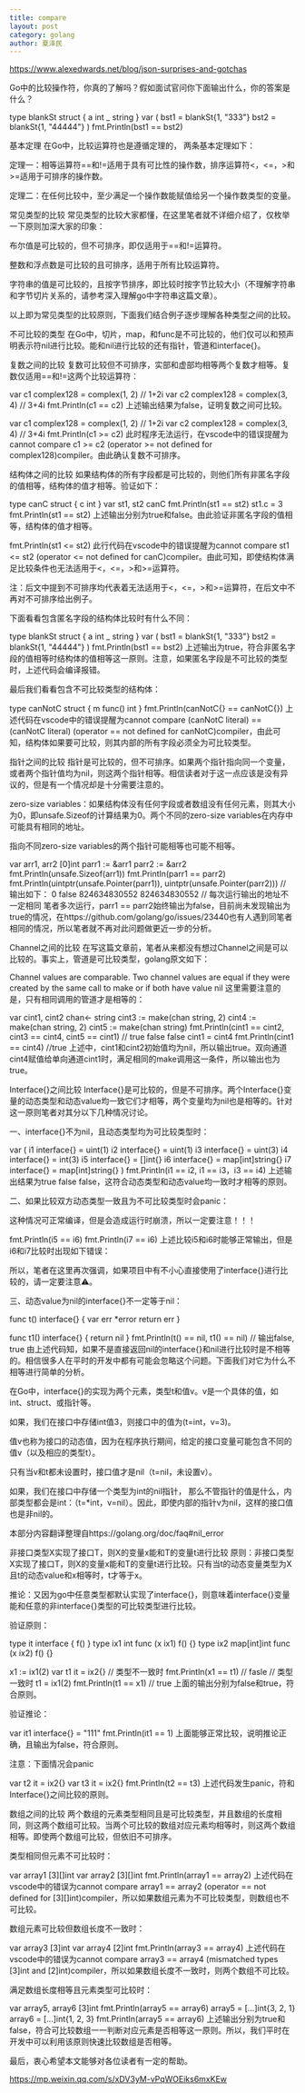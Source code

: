 ```yaml
---
title: compare
layout: post
category: golang
author: 夏泽民
---
```

https://www.alexedwards.net/blog/json-surprises-and-gotchas

Go中的比较操作符，你真的了解吗？假如面试官问你下面输出什么，你的答案是什么？

type blankSt struct {
  a int
  _ string
}
var (
  bst1 = blankSt{1, "333"}
  bst2 = blankSt{1, "44444"}
)
fmt.Println(bst1 == bst2)
<!-- more -->

基本定理
在Go中，比较运算符也是遵循定理的， 两条基本定理如下：

定理一：相等运算符==和!=适用于具有可比性的操作数，排序运算符<，<=，>和>=适用于可排序的操作数。

定理二：在任何比较中，至少满足一个操作数能赋值给另一个操作数类型的变量。

常见类型的比较
常见类型的比较大家都懂，在这里笔者就不详细介绍了，仅枚举一下原则加深大家的印象：

布尔值是可比较的，但不可排序，即仅适用于==和!=运算符。

整数和浮点数是可比较的且可排序，适用于所有比较运算符。

字符串的值是可比较的，且按字节排序，即比较时按字节比较大小（不理解字符串和字节切片关系的，请参考深入理解go中字符串这篇文章）。

以上即为常见类型的比较原则，下面我们结合例子逐步理解各种类型之间的比较。

不可比较的类型
在Go中，切片，map，和func是不可比较的，他们仅可以和预声明表示符nil进行比较。能和nil进行比较的还有指针，管道和interface{}。

复数之间的比较
复数可比较但不可排序，实部和虚部均相等两个复数才相等。复数仅适用==和!=这两个比较运算符：

var c1 complex128 = complex(1, 2) // 1+2i
var c2 complex128 = complex(3, 4) // 3+4i
fmt.Println(c1 == c2)
上述输出结果为false，证明复数之间可比较。

var c1 complex128 = complex(1, 2) // 1+2i
var c2 complex128 = complex(3, 4) // 3+4i
fmt.Println(c1 >= c2)
此时程序无法运行，在vscode中的错误提醒为cannot compare c1 >= c2 (operator >= not defined for complex128)compiler。由此确认复数不可排序。

结构体之间的比较
如果结构体的所有字段都是可比较的，则他们所有非匿名字段的值相等，结构体的值才相等。验证如下：

type canC struct {
	c int
}
var st1, st2 canC
fmt.Println(st1 == st2)
st1.c = 3
fmt.Println(st1 == st2)
上述输出分别为true和false。由此验证非匿名字段的值相等，结构体的值才相等。

fmt.Println(st1 <= st2)
此行代码在vscode中的错误提醒为cannot compare st1 <= st2 (operator <= not defined for canC)compiler。由此可知，即使结构体满足比较条件也无法适用于<，<=，>和>=运算符。

注：后文中提到不可排序均代表着无法适用于<，<=，>和>=运算符，在后文中不再对不可排序给出例子。

下面看看包含匿名字段的结构体比较时有什么不同：

type blankSt struct {
  a int
  _ string
}
var (
  bst1 = blankSt{1, "333"}
  bst2 = blankSt{1, "44444"}
)
fmt.Println(bst1 == bst2)
上述输出为true，符合非匿名字段的值相等时结构体的值相等这一原则。注意，如果匿名字段是不可比较的类型时，上述代码会编译报错。

最后我们看看包含不可比较类型的结构体：

type canNotC struct {
	m func() int
}
fmt.Println(canNotC{} == canNotC{})
上述代码在vscode中的错误提醒为cannot compare (canNotC literal) == (canNotC literal) (operator == not defined for canNotC)compiler，由此可知，结构体如果要可比较，则其内部的所有字段必须全为可比较类型。

指针之间的比较
指针是可比较的，但不可排序。如果两个指针指向同一个变量，或者两个指针值均为nil，则这两个指针相等。相信读者对于这一点应该是没有异议的，但是有一个情况却是十分需要注意的。

zero-size variables：如果结构体没有任何字段或者数组没有任何元素，则其大小为0，即unsafe.Sizeof的计算结果为0。两个不同的zero-size variables在内存中可能具有相同的地址。

指向不同zero-size variables的两个指针可能相等也可能不相等。

var arr1, arr2 [0]int
parr1 := &arr1
parr2 := &arr2
fmt.Println(unsafe.Sizeof(arr1))
fmt.Println(parr1 == parr2)
fmt.Println(uintptr(unsafe.Pointer(parr1)), uintptr(unsafe.Pointer(parr2)))
// 输出如下：
0
false
824634830552 824634830552 // 每次运行输出的地址不一定相同
笔者多次运行，parr1 == parr2始终输出为false，目前尚未发现输出为true的情况，在https://github.com/golang/go/issues/23440也有人遇到同笔者相同的情况，所以笔者就不再对此问题做更近一步的分析。

Channel之间的比较
在写这篇文章前，笔者从来都没有想过Channel之间是可以比较的。事实上，管道是可比较类型，golang原文如下：

Channel values are comparable.
Two channel values are equal if they were created by the same call to make or if both have value nil
这里需要注意的是，只有相同调用的管道才是相等的：

var cint1, cint2 chan<- string
cint3 := make(chan string, 2)
cint4 := make(chan string, 2)
cint5 := make(chan string)
fmt.Println(cint1 == cint2, cint3 == cint4, cint5 == cint1) // true false false
cint1 = cint4
fmt.Println(cint1 == cint4) //true
上述中，cint1和cint2初始值均为nil，所以输出true。双向通道cint4赋值给单向通道cint1时，满足相同的make调用这一条件，所以输出也为true。

Interface{}之间比较
Interface{}是可比较的，但是不可排序。两个Interface{}变量的动态类型和动态value均一致它们才相等，两个变量均为nil也是相等的。针对这一原则笔者对其分以下几种情况讨论。

一、interface{}不为nil，且动态类型均为可比较类型时：

var (
  i1 interface{} = uint(1)
  i2 interface{} = uint(1)
  i3 interface{} = uint(3)
  i4 interface{} = int(3)
  i5 interface{} = []int{}
  i6 interface{} = map[int]string{}
  i7 interface{} = map[int]string{}
)
fmt.Println(i1 == i2, i1 == i3，i3 == i4)
上述输出结果为true false false，这符合动态类型和动态value均一致时才相等的原则。

二、如果比较双方动态类型一致且为不可比较类型时会panic：

这种情况可正常编译，但是会造成运行时崩溃，所以一定要注意！！！

fmt.Println(i5 == i6)
fmt.Println(i7 == i6)
上述比较i5和i6时能够正常输出，但是i6和i7比较时出现如下错误：



所以，笔者在这里再次强调，如果项目中有不小心直接使用了interface{}进行比较的，请一定要注意⚠️。

三、动态value为nil的interface{}不一定等于nil：

func t() interface{} {
	var err *error
	return err
}

func t1() interface{} {
	return nil
}
fmt.Println(t() == nil, t1() == nil) // 输出false, true
由上述代码知，如果不是直接返回nil的interface{}和nil进行比较时是不相等的。相信很多人在平时的开发中都有可能会忽略这个问题。下面我们对它为什么不相等进行简单的分析。

在Go中，interface{}的实现为两个元素，类型t和值v。v是一个具体的值，如int、struct、或指针等。

如果，我们在接口中存储int值3，则接口中的值为(t=int，v=3)。

值v也称为接口的动态值，因为在程序执行期间，给定的接口变量可能包含不同的值v（以及相应的类型t）。

只有当v和t都未设置时，接口值才是nil（t=nil，未设置v）。

如果，我们在接口中存储一个类型为int的nil指针， 那么不管指针的值是什么，内部类型都会是int：（t=*int，v=nil）。因此，即使内部的指针v为nil，这样的接口值也是非nil的。

本部分内容翻译整理自https://golang.org/doc/faq#nil_error

非接口类型X实现了接口T，则X的变量x能和T的变量t进行比较
原则：非接口类型X实现了接口T，则X的变量x能和T的变量t进行比较。只有当t的动态变量类型为X且t的动态value和x相等时，t才等于x。

推论：又因为go中任意类型都默认实现了interface{}，则意味着interface{}变量能和任意的非interface{}类型的可比较类型进行比较。

验证原则：

type it interface {
	f()
}
type ix1 int
func (x ix1) f() {}
type ix2 map[int]int
func (x ix2) f() {}

x1 := ix1(2)
var t1 it = ix2{}
// 类型不一致时
fmt.Println(x1 == t1) // fasle
// 类型一致时
t1 = ix1(2)
fmt.Println(t1 == x1) // true
上面的输出分别为false和true，符合原则。

验证推论：

var it1 interface{} = "111"
fmt.Println(it1 == 1)
上面能够正常比较，说明推论正确，且输出为false，符合原则。

注意：下面情况会panic

var t2 it = ix2{}
var t3 it = ix2{}
fmt.Println(t2 == t3)
上述代码发生panic，符和Interface{}之间比较的原则。

数组之间的比较
两个数组的元素类型相同且是可比较类型，并且数组的长度相同，则这两个数组可比较。当两个可比较的数组对应元素均相等时，则这两个数组相等。即使两个数组可比较，但依旧不可排序。

类型相同但元素不可比较时：

var array1 [3][]int
var array2 [3][]int
fmt.Println(array1 == array2)
上述代码在vscode中的错误为cannot compare array1 == array2 (operator == not defined for [3][]int)compiler，所以如果数组元素为不可比较类型，则数组也不可比较。

数组元素可比较但数组长度不一致时：

var array3 [3]int
var array4 [2]int
fmt.Println(array3 == array4)
上述代码在vscode中的错误为cannot compare array3 == array4 (mismatched types [3]int and [2]int)compiler，所以如果数组长度不一致时，则两个数组不可比较。

满足数组长度相等且元素类型可比较时：

var array5, array6 [3]int
fmt.Println(array5 == array6)
array5 = [...]int{3, 2, 1}
array6 = [...]int{1, 2, 3}
fmt.Println(array5 == array6)
上述输出分别为true和false，符合可比较数组一一判断对应元素是否相等这一原则。所以，我们平时在开发中可以利用该原则快速比较数组是否相等。

最后，衷心希望本文能够对各位读者有一定的帮助。

https://mp.weixin.qq.com/s/xDV3yM-vPqWOEiks6mxKEw
